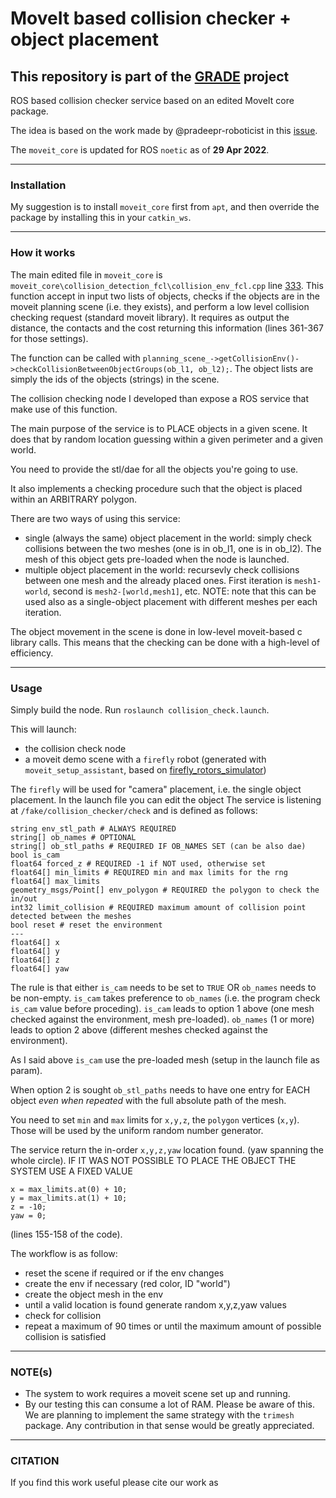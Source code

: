 # MoveIt based collision checker + object placement

## This repository is part of the [GRADE](https://eliabntt.github.io/GRADE-RR/home) project

ROS based collision checker service based on an edited MoveIt core package. 

The idea is based on the work made by @pradeepr-roboticist in this [issue](https://github.com/ros-planning/moveit/issues/2097).

The `moveit_core` is updated for ROS `noetic` as of **29 Apr 2022**.

_______
### Installation

My suggestion is to install `moveit_core` first from `apt`, and then override the package by installing this in your `catkin_ws`.

_______
### How it works

The main edited file in `moveit_core` is `moveit_core\collision_detection_fcl\collision_env_fcl.cpp` line [333](https://github.com/eliabntt/moveit_based_collision_checker_and_placement/blob/main/moveit_core/collision_detection_fcl/src/collision_env_fcl.cpp#L333).
This function accept in input two lists of objects, checks if the objects are in the moveit planning scene (i.e. they exists), and perform a low level collision checking request (standard moveit library).
It requires as output the distance, the contacts and the cost returning this information (lines 361-367 for those settings).

The function can be called with `planning_scene_->getCollisionEnv()->checkCollisionBetweenObjectGroups(ob_l1, ob_l2);`.
The object lists are simply the ids of the objects (strings) in the scene.

The collision checking node I developed than expose a ROS service that make use of this function.

The main purpose of the service is to PLACE objects in a given scene. It does that by random location guessing within a given perimeter and a given world.

You need to provide the stl/dae for all the objects you're going to use.

It also implements a checking procedure such that the object is placed within an ARBITRARY polygon.

There are two ways of using this service:
- single (always the same) object placement in the world: simply check collisions between the two meshes (one is in ob_l1, one is in ob_l2). The mesh of this object gets pre-loaded when the node is launched.
- multiple object placement in the world: recursevly check collisions between one mesh and the already placed ones. First iteration is `mesh1-world`, second is `mesh2-[world,mesh1]`, etc. NOTE: note that this can be used also as a single-object placement with different meshes per each iteration.

The object movement in the scene is done in low-level moveit-based c library calls. This means that the checking can be done with a high-level of efficiency.

_________
### Usage

Simply build the node.
Run `roslaunch collision_check.launch`.

This will launch:
- the collision check node
- a moveit demo scene with a `firefly` robot (generated with `moveit_setup_assistant`, based on [firefly_rotors_simulator](https://github.com/ethz-asl/rotors_simulator/blob/master/rotors_description/urdf/firefly.xacro))

The `firefly` will be used for "camera" placement, i.e. the single object placement. In the launch file you can edit the object
The service is listening at `/fake/collision_checker/check` and is defined as follows:

```
string env_stl_path # ALWAYS REQUIRED
string[] ob_names # OPTIONAL
string[] ob_stl_paths # REQUIRED IF OB_NAMES SET (can be also dae)
bool is_cam
float64 forced_z # REQUIRED -1 if NOT used, otherwise set
float64[] min_limits # REQUIRED min and max limits for the rng
float64[] max_limits
geometry_msgs/Point[] env_polygon # REQUIRED the polygon to check the in/out
int32 limit_collision # REQUIRED maximum amount of collision point detected between the meshes
bool reset # reset the environment
---
float64[] x
float64[] y
float64[] z
float64[] yaw
```

The rule is that either `is_cam` needs to be set to `TRUE` OR `ob_names` needs to be non-empty.
`is_cam` takes preference to `ob_names` (i.e. the program check `is_cam` value before proceding).
`is_cam` leads to option 1 above (one mesh checked against the environment, mesh pre-loaded).
`ob_names` (1 or more) leads to option 2 above (different meshes checked against the environment).

As I said above `is_cam` use the pre-loaded mesh (setup in the launch file as param).

When option 2 is sought `ob_stl_paths` needs to have one entry for EACH object *even when repeated* with the full absolute path of the mesh.

You need to set `min` and `max` limits for `x,y,z`, the `polygon` vertices (`x,y`). Those will be used by the uniform random number generator.

The service return the in-order `x,y,z,yaw` location found. (yaw spanning the whole circle).
IF IT WAS NOT POSSIBLE TO PLACE THE OBJECT THE SYSTEM USE A FIXED VALUE
```
x = max_limits.at(0) + 10;
y = max_limits.at(1) + 10;
z = -10;
yaw = 0;
```
(lines 155-158 of the code).



The workflow is as follow:
- reset the scene if required or if the env changes
- create the env if necessary (red color, ID "world")
- create the object mesh in the env
- until a valid location is found generate random x,y,z,yaw values
- check for collision
- repeat a maximum of 90 times or until the maximum amount of possible collision is satisfied

__________
### NOTE(s)

- The system to work requires a moveit scene set up and running.
- By our testing this can consume a lot of RAM. Please be aware of this. We are planning to implement the same strategy with the `trimesh` package. Any contribution in that sense would be greatly appreciated.

__________
### CITATION
If you find this work useful please cite our work as

```

```